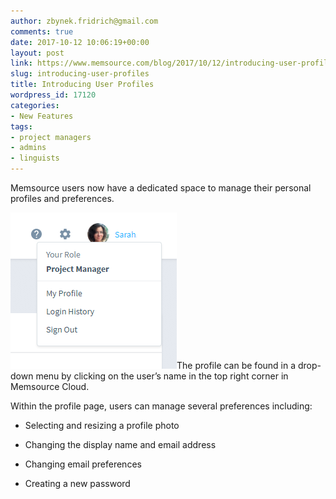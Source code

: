 ```yaml
---
author: zbynek.fridrich@gmail.com
comments: true
date: 2017-10-12 10:06:19+00:00
layout: post
link: https://www.memsource.com/blog/2017/10/12/introducing-user-profiles/
slug: introducing-user-profiles
title: Introducing User Profiles
wordpress_id: 17120
categories:
- New Features
tags:
- project managers
- admins
- linguists
---
```


Memsource users now have a dedicated space to manage their personal profiles and preferences.<!-- more -->

[![](/uploads/2017/10/Drop-down2.png)](/uploads/2017/10/Drop-down2.png)The profile can be found in a drop-down menu by clicking on the user’s name in the top right corner in Memsource Cloud. 

Within the profile page, users can manage several preferences including:



 	
  * Selecting and resizing a profile photo

 	
  * Changing the display name and email address

 	
  * Changing email preferences

 	
  * Creating a new password


